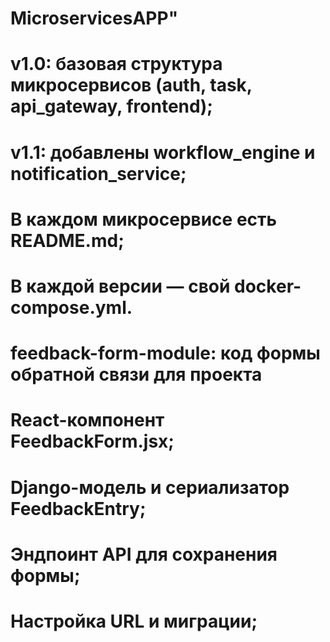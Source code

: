 #  MicroservicesAPP" 
# v1.0: базовая структура микросервисов (auth, task, api_gateway, frontend);
# v1.1: добавлены workflow_engine и notification_service;
# В каждом микросервисе есть README.md;
# В каждой версии — свой docker-compose.yml.

# feedback-form-module:  код формы обратной связи для проекта
#      React-компонент FeedbackForm.jsx;
#      Django-модель и сериализатор FeedbackEntry;
#      Эндпоинт API для сохранения формы;
#      Настройка URL и миграции;
